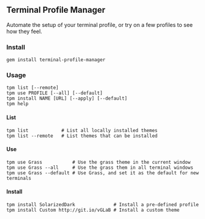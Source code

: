 ## Terminal Profile Manager

Automate the setup of your terminal profile, or try on a few profiles to see how they feel.

### Install

~~~
gem install terminal-profile-manager
~~~

### Usage
~~~
tpm list [--remote]
tpm use PROFILE [--all] [--default]
tpm install NAME [URL] [--apply] [--default]
tpm help
~~~

#### List

~~~
tpm list            # List all locally installed themes
tpm list --remote   # List themes that can be installed
~~~

#### Use

~~~
tpm use Grass           # Use the grass theme in the current window
tpm use Grass --all     # Use the grass them in all terminal windows
tpm use Grass --default # Use Grass, and set it as the default for new terminals
~~~

#### Install

~~~
tpm install SolarizedDark              # Install a pre-defined profile
tpm install Custom http://git.io/vGLaB # Install a custom theme
~~~
